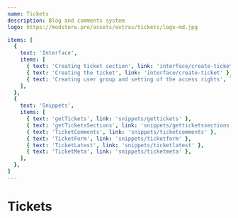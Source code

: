 ```yaml
---
name: Tickets
description: Blog and comments system
logo: https://modstore.pro/assets/extras/tickets/logo-md.jpg

items: [
  {
    text: 'Interface',
    items: [
      { text: 'Creating ticket section', link: 'interface/create-ticket-section' },
      { text: 'Creating the ticket', link: 'interface/create-ticket' },
      { text: 'Creating user group and setting of the access rights', link: 'interface/setup-permissions' },
    ],
  },
  {
    text: 'Snippets',
    items: [
      { text: 'getTickets', link: 'snippets/gettickets' },
      { text: 'getTicketsSections', link: 'snippets/getticketssections' },
      { text: 'TicketComments', link: 'snippets/ticketcomments' },
      { text: 'TicketForm', link: 'snippets/ticketform' },
      { text: 'TicketLatest', link: 'snippets/ticketlatest' },
      { text: 'TicketMeta', link: 'snippets/ticketmeta' },
    ],
  },
]
---
```

# Tickets

